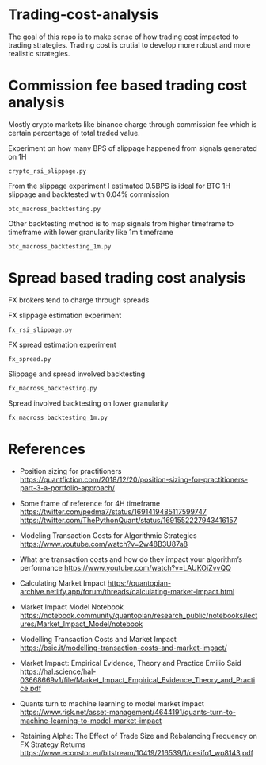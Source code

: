 # Trading-cost-analysis

  The goal of this repo is to make sense of how trading cost impacted to trading strategies.
  Trading cost is crutial to develop more robust and more realistic strategies.



# Commission fee based trading cost analysis

  Mostly crypto markets like binance charge through commission fee which is certain percentage of total traded value.

  Experiment on how many BPS of slippage happened from signals generated on 1H

    crypto_rsi_slippage.py

  From the slippage experiment I estimated 0.5BPS is ideal for BTC 1H slippage and backtested with 0.04% commission

    btc_macross_backtesting.py

  Other backtesting method is to map signals from higher timeframe to timeframe with lower granularity like 1m timeframe

    btc_macross_backtesting_1m.py



# Spread based trading cost analysis

  FX brokers tend to charge through spreads

  FX slippage estimation experiment

    fx_rsi_slippage.py

  FX spread estimation experiment

    fx_spread.py

  Slippage and spread involved backtesting

    fx_macross_backtesting.py

  Spread involved backtesting on lower granularity

    fx_macross_backtesting_1m.py






# References

  - Position sizing for practitioners 
    https://quantfiction.com/2018/12/20/position-sizing-for-practitioners-part-3-a-portfolio-approach/

  - Some frame of reference for 4H timeframe
    https://twitter.com/pedma7/status/1691419485117599747
    https://twitter.com/ThePythonQuant/status/1691552227943416157

  - Modeling Transaction Costs for Algorithmic Strategies
    https://www.youtube.com/watch?v=2w48B3U87a8

  - What are transaction costs and how do they impact your algorithm’s performance
    https://www.youtube.com/watch?v=LAUKOjZvvQQ

  - Calculating Market Impact
    https://quantopian-archive.netlify.app/forum/threads/calculating-market-impact.html

  - Market Impact Model Notebook
    https://notebook.community/quantopian/research_public/notebooks/lectures/Market_Impact_Model/notebook

  - Modelling Transaction Costs and Market Impact
    https://bsic.it/modelling-transaction-costs-and-market-impact/

  - Market Impact: Empirical Evidence, Theory and Practice Emilio Said
    https://hal.science/hal-03668669v1/file/Market_Impact_Empirical_Evidence_Theory_and_Practice.pdf

  - Quants turn to machine learning to model market impact
    https://www.risk.net/asset-management/4644191/quants-turn-to-machine-learning-to-model-market-impact

  - Retaining Alpha: The Effect of Trade Size and Rebalancing Frequency on FX Strategy Returns
    https://www.econstor.eu/bitstream/10419/216539/1/cesifo1_wp8143.pdf

    








